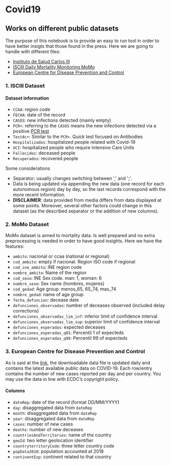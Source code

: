 # Covid19
## Works on different public datasets

The purpose of this notebook is to provide an easy to run tool in order to have better insigts that those found in the press. Here we are going to handle with different files:
* [Instituto de Salud Carlos III](https://covid19.isciii.es/)
* [ISCIII Daily Mortality Monitoring MoMo](https://momo.isciii.es/public/momo/dashboard/momo_dashboard.html)
* [European Centre for Disease Prevention and Control](https://www.ecdc.europa.eu/en/publications-data/download-todays-data-geographic-distribution-covid-19-cases-worldwide)

### 1. ISCIII Dataset

#### Dataset information

* ```CCAA```: region code
* ```FECHA```: date of the record
* ```CASOS```: new infections detected (mainly empty)
* ```PCR+```: referring to the ```CASOS``` means the new infections detected via a positive [PCR test](https://en.wikipedia.org/wiki/Polymerase_chain_reaction)
* ```TestAc+```: Similar to the ```PCR+```. Quick test focused on Antibodies
* ```Hospitalizados```: hospitalized people related with Covid-19
* ```UCI```: hospitalized people who require Intensive Care Units
* ```Fallecidos```: deceased people
* ```Recuperados```: recovered people

Some considerations
* Separator: usually changes switching between ',' and ';'.
* Data is being updated via appending the new data (one record for each autonomous region) day by day, so the last records correspond with the more recent information.
* **DISCLAIMER**: data provided from media differs from data displayed at some points. Moreover, several other factors could change in this dataset (as the described separator or the addition of new columns).


### 2. MoMo Dataset

MoMo dataset is aimed to mortality data. Is well prepared and no extra preprocessing is needed in order to have good insights. Here we have the features: 

* ```ambito```: nacional or ccaa (national or regional)
* ```cod_ambito```: empty if nacional. Region ISO code if regional
* ```cod_ine_ambito```: INE region code
* ```nombre_ambito```: Name of the region
* ```cod_sexo```: INE Sex code. man: 1, woman: 6 
* ```nombre_sexo```: Sex name (hombres, mujeres)
* ```cod_gedad```: Age group: menos_65, 65_74, mas_74
* ```nombre_gedad```: name of age group
* ```fecha_defuncion```: decease date
* ```defunciones_observadas```: number of deceases observed (included delay corrections)
* ```defunciones_observadas_lim_inf```: inferior limit of confidence interval
* ```defunciones_observadas_lim_sup```: superior limit of confidence interval
* ```defunciones_esperadas```: expected deceases
* ```defunciones_esperadas_q01```: Percentil 1 of expecteds
* ```defunciones_esperadas_q99```: Percentil 99 of expecteds

### 3. 	European Centre for Disease Prevention and Control

As is said at the [link](https://www.ecdc.europa.eu/en/publications-data/download-todays-data-geographic-distribution-covid-19-cases-worldwide), the downloadable data file is updated daily and contains the latest available public data on COVID-19. Each row/entry contains the number of new cases reported per day and per country. You may use the data in line with ECDC’s copyright policy.

#### Columns

* ```dateRep```: date of the record (format DD/MM/YYYY)
* ```day```: disaggregated data from ```dateRep```
* ```month```: disaggregated data from ```dateRep```
* ```year```: disaggregated data from ```dateRep```
* ```cases```: number of new cases 
* ```deaths```: number of new deceases
* ```countriesAndTerritories```: name of the country 
* ```geoId```: two letter geolocation identifier
* ```countryterritoryCode```: three letter country code
* ```popData2018```: population accounted at 2018
* ```continentExp```: continent related to that country